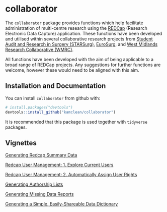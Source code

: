 collaborator
==========

The `collaborator` package provides functions which help facilitate administration of multi-centre research using the [REDCap](https://www.ncbi.nlm.nih.gov/pmc/articles/PMC2700030/) (Research Electronic Data Capture) application. These functions have been developed and utilised within several collaborative research projects from [Student Audit and Research in Surgery (STARSurg)](https://www.starsurg.org), [EuroSurg](http://www.eurosurg.org), and [West Midlands Research Collaborative (WMRC)](http://www.wmresearch.org.uk).

All functions have been developed with the aim of being applicable to a broad range of REDCap projects. Any suggestions for further functions are welcome, however these would need to be aligned with this aim.

Installation and Documentation
------------------------------

You can install `collaborator` from github with:

``` r
# install.packages("devtools")
devtools::install_github("kamclean/collaborator")
```

It is recommended that this package is used together with `tidyverse` packages.

Vignettes
---------
[Generating Redcap Summary Data](https://github.com/kamclean/collaborator/blob/master/vignettes/vignette_summary.md)

[Redcap User Management: 1. Explore Current Users](https://github.com/kamclean/collaborator/blob/master/vignettes/vignette_user_1_explore.md)

[Redcap User Management: 2. Automatically Assign User Rights](https://github.com/kamclean/collaborator/blob/master/vignettes/vignette_user_2_assign.md)

[Generating Authorship Lists](https://github.com/kamclean/collaborator/blob/master/vignettes/vignette_authors.md)

[Generating Missing Data Reports](https://github.com/kamclean/collaborator/blob/master/vignettes/vignette_missing.md)

[Generating a Simple, Easily-Shareable Data Dictionary](https://github.com/kamclean/collaborator/blob/master/vignettes/vignette_data_dict.md)
